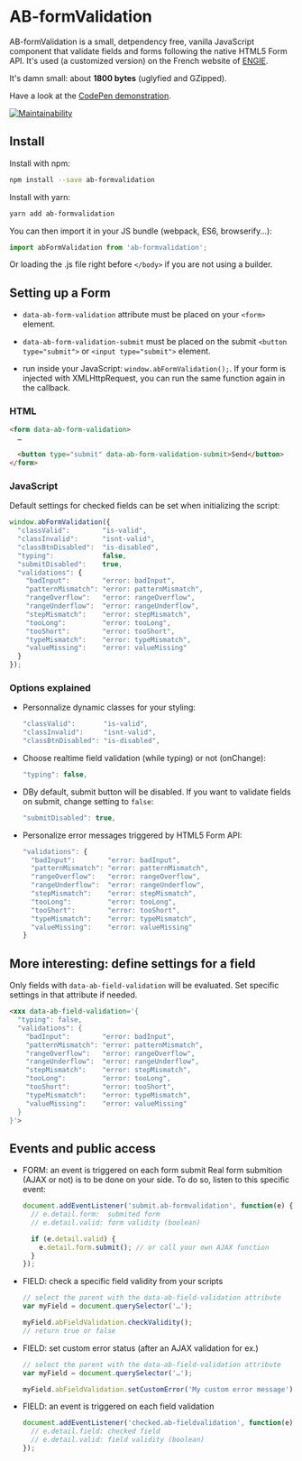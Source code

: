 # AB-formValidation

AB-formValidation is a small, detpendency free, vanilla JavaScript component that validate fields and forms following the native HTML5 Form API. It's used (a customized version) on the French website of [ENGIE](https://particuliers.engie.fr).

It's damn small: about **1800 bytes** (uglyfied and GZipped).

Have a look at the [CodePen demonstration](https://codepen.io/lordfpx/pen/RgdygX?editors=0010).

[![Maintainability](https://codeclimate.com/github/lordfpx/AB-formValidation/maintainability)](https://api.codeclimate.com/v1/badges/39290718f775d259c551/maintainability)



## Install

Install with npm:
```bash
npm install --save ab-formvalidation
````

Install with yarn:
```bash
yarn add ab-formvalidation
```

You can then import it in your JS bundle (webpack, ES6, browserify…):
```js
import abFormValidation from 'ab-formvalidation';
```

Or loading the .js file right before `</body>` if you are not using a builder.



## Setting up a Form

- `data-ab-form-validation` attribute must be placed on your `<form>` element.

- `data-ab-form-validation-submit` must be placed on the submit `<button type="submit">` or `<input type="submit">` element.

- run inside your JavaScript: `window.abFormValidation();`. If your form is injected with XMLHttpRequest, you can run the same function again in the callback.


### HTML

```HTML
<form data-ab-form-validation>
  …

  <button type="submit" data-ab-form-validation-submit>Send</button>
</form>
```

### JavaScript

Default settings for checked fields can be set when initializing the script:

```js
window.abFormValidation({
  "classValid":        "is-valid",
  "classInvalid":      "isnt-valid",
  "classBtnDisabled":  "is-disabled",
  "typing":            false,
  "submitDisabled":    true,
  "validations": {
    "badInput":        "error: badInput",
    "patternMismatch": "error: patternMismatch",
    "rangeOverflow":   "error: rangeOverflow",
    "rangeUnderflow":  "error: rangeUnderflow",
    "stepMismatch":    "error: stepMismatch",
    "tooLong":         "error: tooLong",
    "tooShort":        "error: tooShort",
    "typeMismatch":    "error: typeMismatch",
    "valueMissing":    "error: valueMissing"
  }
});
```

### Options explained
* Personnalize dynamic classes for your styling:
  ```js
  "classValid":       "is-valid",
  "classInvalid":     "isnt-valid",
  "classBtnDisabled": "is-disabled",
  ```

* Choose realtime field validation (while typing) or not (onChange):
  ```js
  "typing": false,
  ```

* DBy default, submit button will be disabled. If you want to validate fields on submit, change setting to `false`:
  ```js
  "submitDisabled": true,
  ```

* Personalize error messages triggered by HTML5 Form API:
  ```js
  "validations": {
    "badInput":        "error: badInput",
    "patternMismatch": "error: patternMismatch",
    "rangeOverflow":   "error: rangeOverflow",
    "rangeUnderflow":  "error: rangeUnderflow",
    "stepMismatch":    "error: stepMismatch",
    "tooLong":         "error: tooLong",
    "tooShort":        "error: tooShort",
    "typeMismatch":    "error: typeMismatch",
    "valueMissing":    "error: valueMissing"
  }
  ```


## More interesting: define settings for a field

Only fields with `data-ab-field-validation` will be evaluated. Set specific settings in that attribute if needed.

```html
<xxx data-ab-field-validation='{
  "typing": false,
  "validations": {
    "badInput":        "error: badInput",
    "patternMismatch": "error: patternMismatch",
    "rangeOverflow":   "error: rangeOverflow",
    "rangeUnderflow":  "error: rangeUnderflow",
    "stepMismatch":    "error: stepMismatch",
    "tooLong":         "error: tooLong",
    "tooShort":        "error: tooShort",
    "typeMismatch":    "error: typeMismatch",
    "valueMissing":    "error: valueMissing"
  }
}'>
```


## Events and public access

* FORM: an event is triggered on each form submit
  Real form submition (AJAX or not) is to be done on your side. To do so, listen to this specific event:

  ```js
  document.addEventListener('submit.ab-formvalidation', function(e) {
    // e.detail.form:  submited form
    // e.detail.valid: form validity (boolean)

    if (e.detail.valid) {
      e.detail.form.submit(); // or call your own AJAX function
    }
  });
  ```

* FIELD: check a specific field validity from your scripts
  ```js
  // select the parent with the data-ab-field-validation attribute
  var myField = document.querySelector('…');

  myField.abFieldValidation.checkValidity();
  // return true or false
  ```

* FIELD: set custom error status (after an AJAX validation for ex.)
  ```js
  // select the parent with the data-ab-field-validation attribute
  var myField = document.querySelector('…');

  myField.abFieldValidation.setCustomError('My custom error message');
  ```

* FIELD: an event is triggered on each field validation
  ```js
  document.addEventListener('checked.ab-fieldvalidation', function(e) {
    // e.detail.field: checked field
    // e.detail.valid: field validity (boolean)
  });
  ```
